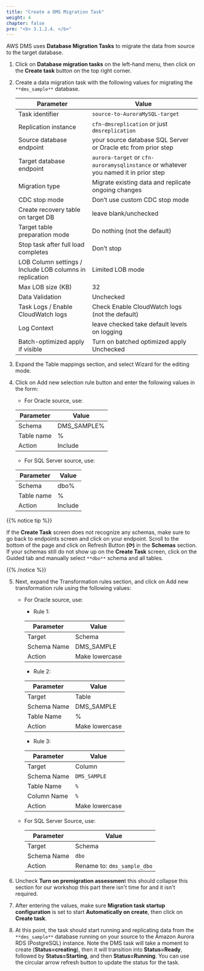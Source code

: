 ```yaml
---
title: "Create a DMS Migration Task"
weight: 4
chapter: false
pre: "<b> 3.1.2.4. </b>"
---
```


AWS DMS uses **Database Migration Tasks** to migrate the data from source to the target database.

1. Click on **Database migration tasks** on the left-hand menu, then click on the **Create task** button on the top right corner.

1. Create a data migration task with the following values for migrating the `**dms_sample**` database.

    |  Parameter 	|  Value  |
    |------------|---------------|
    |  Task identifier		|  `source-to-AuroraMySQL-target`  |
    |  Replication instance		|  `cfn-dmsreplication` or just `dmsreplication`  |
    |  Source database endpoint		|  your source database SQL Server or Oracle etc from prior step  |
    |  Target database endpoint		|  `aurora-target` or `cfn-auroramysqlinstance` or whatever you named it in prior step  |
    |  Migration type		|  Migrate existing data and replicate ongoing changes  |
    |  CDC stop mode		|  Don’t use custom CDC stop mode  |
    |  Create recovery table on target DB		|  leave blank/unchecked  |
    |  Target table preparation mode		|  Do nothing (not the default)  |
    |  Stop task after full load completes		|  Don’t stop  |
    |  LOB Column settings / Include LOB columns in replication		|  Limited LOB mode  |
    |  Max LOB size (KB)		|  32  |
    |  Data Validation		|  Unchecked  |
    |  Task Logs / Enable CloudWatch logs		|  Check Enable CloudWatch logs (not the default)  |
    |  Log Context		|  leave checked take default levels on logging  |
    |  Batch-optimized apply if visible		|  Turn on batched optimized apply Unchecked  |

1. Expand the Table mappings section, and select Wizard for the editing mode.

1. Click on Add new selection rule button and enter the following values in the form:

    - For Oracle source, use:

    |  Parameter	 |  Value  |
    |------------|---------------|
    |  Schema	 |  DMS_SAMPLE%  |
    |  Table name	 |  %  |
    |  Action	 |  Include  |

    - For SQL Server source, use:

    |  Parameter	 |  Value  |
    |----------|------------|
    |  Schema	 |  dbo%  |
    |  Table name	 |  %  |
    |  Action	 |  Include  |
    
{{% notice tip %}}

If the **Create Task** screen does not recognize any schemas, make sure to go back to endpoints screen and click on your endpoint. Scroll to the bottom of the page and click on Refresh Button **(⟳)** in the **Schemas** section. If your schemas still do not show up on the **Create Task** screen, click on the Guided tab and manually select `**dbo**` schema and all tables.

{{% /notice %}}

5. Next, expand the Transformation rules section, and click on Add new transformation rule using the following values:

    - For Oracle source, use:

        - Rule 1:

        |  Parameter	 |  Value  |
        |----------|------------|
        |  Target	 |  Schema  |
        |  Schema Name	 |  DMS_SAMPLE  |
        |  Action	 |  Make lowercase  |

        - Rule 2:

        |  Parameter	 |  Value  |
        |----------|------------|
        |  Target	 |  Table  |
        |  Schema Name	 |  DMS_SAMPLE  |
        |  Table Name	 |  %  |
        |  Action	 |  Make lowercase  |

        - Rule 3:

        |  Parameter	 |  Value  |
        |----------|------------|
        |  Target	 |  Column  |
        |  Schema Name	 |  `DMS_SAMPLE`  |
        |  Table Name	 |  `%`  |
        |  Column Name	 |  `%`  |
        |  Action	 |  Make lowercase  |

    - For SQL Server Source, use:

        |  Parameter	 |  Value  |
        |----------|------------|
        |  Target	 |  Schema  |
        |  Schema Name	 |  `dbo`  |
        |  Action	 |  Rename to: `dms_sample_dbo`  |

1. Uncheck **Turn on premigration assessmen**t this should collapse this section for our workshop this part there isn't time for and it isn't required.

1. After entering the values, make sure **Migration task startup configuration** is set to start **Automatically on create**, then click on **Create task**.

1. At this point, the task should start running and replicating data from the `**dms_sample**` database running on your source to the Amazon Aurora RDS (PostgreSQL) instance. Note the DMS task will take a moment to create (**Status=creating**), then it will transition into **Status=Ready**, followed by **Status=Starting**, and then **Status=Running**. You can use the circular arrow refresh button to update the status for the task.